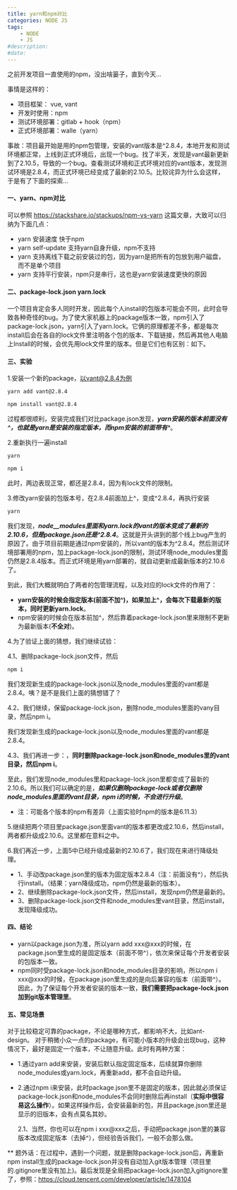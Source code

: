 ```yaml
---
title: yarn和npm对比
categories: NODE JS
tags: 
    - NODE
    - JS
#description: 
#date: 
---
```


之前开发项目一直使用的npm，没出啥篓子，直到今天...
<!-- more -->
事情是这样的：
 + 项目框架： vue, vant
 + 开发时使用：npm
 + 测试环境部署：gitlab + hook（npm）
 + 正式环境部署：walle（yarn）
    
事故：项目最开始是用的npm包管理，安装的vant版本是^2.8.4，本地开发和测试环境都正常，上线到正式环境后，出现一个bug。找了半天，发现是vant最新更新到了2.10.5，导致的一个bug。查看测试环境和正式环境对应的vant版本，发现测试环境是2.8.4，而正式环境已经变成了最新的2.10.5。比较诧异为什么会这样，于是有了下面的探索...

#### 一、yarn、npm对比

可以参照 https://stackshare.io/stackups/npm-vs-yarn 这篇文章，大致可以归纳为下面几点：
 + yarn 安装速度 快于npm
 + yarn self-update 支持yarn自身升级，npm不支持
 + yarn 支持离线下载之前安装过的包，因为yarn是把所有的包放到用户磁盘，而不是单个项目
 + yarn 支持平行安装，npm只是串行，这也是yarn安装速度更快的原因

#### 二、package-lock.json  yarn.lock

一个项目肯定会多人同时开发，因此每个人install的包版本可能会不同，此时会导致各种奇怪的bug。为了使大家机器上的package版本一致，npm引入了package-lock.json，yarn引入了yarn.lock。它俩的原理都差不多，都是每次install后会在各自的lock文件里注明各个包的版本、下载链接，然后再其他人电脑上Install的时候，会优先用lock文件里的版本。但是它们也有区别：如下。

#### 三、实验

1.安装一个新的package，以vant@2.8.4为例
```bash
yarn add vant@2.8.4

npm install vant@2.8.4
```
过程都很顺利，安装完成我们对比package.json发现，**_yarn安装的版本前面没有^，也就是yarn是安装的指定版本，而npm安装的前面带有^_**。

2.重新执行一遍install
```bash
yarn 

npm i
```
此时，两边表现正常，都还是2.8.4，因为有lock文件的限制。

3.修改yarn安装的包版本号，在2.8.4前面加上^，变成^2.8.4，再执行安装
```bash
yarn
```
我们发现，_**node__modules里面和yarn.lock的vant的版本变成了最新的2.10.6，但是package.json还是^2.8.4**_。这就是开头讲到的那个线上bug产生的原因了。由于项目前期是通过npm安装的，所以vant的版本为^2.8.4。然后测试环境部署用的npm，加上package-lock.json的限制，测试环境node_modules里面仍然是2.8.4版本。而正式环境是用yarn部署的，就自动更新成最新版本的2.10.6了。

到此，我们大概就明白了两者的包管理流程，以及对应的lock文件的作用了：
+ **yarn安装的时候会指定版本(前面不加^)，如果加上^，会每次下载最新的版本，同时更新yarn.lock**。
+ npm安装的时候会在版本前加^，然后靠着package-lock.json里来限制不更新为最新版本(**不全对**)。

4.为了验证上面的猜想，我们继续试验：

  4.1、删除package-lock.json文件，然后
  
```bash
npm i
```
我们发现新生成的package-lock.json以及node_modules里面的vant都是2.8.4。咦？是不是我们上面的猜想错了？

  4.2、我们继续，保留package-lock.json，删除node_modules里面的vany目录，然后npm i。

我们发现新生成的package-lock.json以及node_modules里面的vant都是2.8.4。
  
  4.3、我们再进一步：，**同时删除package-lock.json和node_modules里的vant目录，然后npm i**。
  
至此，我们发现node_modules里和package-lock.json里都变成了最新的2.10.6。所以我们可以确定的是，_**如果仅删除package-lock或者仅删除node_modules里面的vant目录，npm i的时候，不会进行升级**_。

* 注：可能各个版本的npm有差异（上面实验时npm的版本是6.11.3）

5.继续把两个项目里package.json里面vant的版本都更改成2.10.6，然后install，两者都升级成2.10.6。这里都在意料之中。

6.我们再近一步，上面5中已经升级成最新的2.10.6了，我们现在来进行降级处理。
+ 1、手动改package.json里的版本为固定版本2.8.4（注：前面没有^），然后执行install。（结果：yarn降级成功，npm仍然是最新的版本）。
+ 2、继续删除package-lock.json文件，然后install，发现npm仍然是最新的。
+ 3、删除package-lock.json文件和node_modules里vant目录，然后install，发现降级成功。

#### 四、结论
+ yarn以package.json为准，所以yarn add xxx@xxx的时候，在package.json里生成的是固定版本（前面不带^），依次来保证每个开发者安装的包版本一致。
+ npm同时受package-lock.json和node_modules目录的影响，所以npm i xxx@xxx的时候，在package.json里生成的是向后兼容的版本（前面带^）。因此，为了保证每个开发者安装的版本一致，**我们需要把package-lock.json加到git版本管理里**。

#### 五、常见场景
对于比较稳定可靠的package，不论是哪种方式，都影响不大，比如ant-design。
对于稍微小众一点的package，有可能小版本的升级会出现bug，这种情况下，最好是固定一个版本，不让随意升级。此时有两种方案：
+ 1.通过yarn add来安装，安装后默认指定固定版本，后续就算你删除node_modules或yarn.lock，再重新add，都不会自动升级。
+ 2.通过npm i来安装，此时package.json里不是固定的版本，因此就必须保证package-lock.json和node_modules不会同时删除后再install（**实际中很容易这么操作**）。如果这样操作后，会安装最新的包，并且package.json里还是显示的旧版本，会有点莫名其妙。

  2.1、当然，你也可以在npm i xxx@xxx之后，手动把package.json里的兼容版本改成固定版本（去掉^），但经验告诉我们，一般不会那么做。
  
  
** 题外话：在过程中，遇到一个问题，就是删除package-lock.json后，再重新npm install生成的package-lock.json并没有自动加入git版本管理（项目里的.gitignore里没有加上)。最后发现是全局把package-lock.json加入gitignore里了，参照：https://cloud.tencent.com/developer/article/1478104 